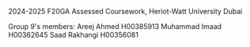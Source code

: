 2024-2025 F20GA Assessed Coursework, Heriot-Watt University Dubai

Group 9's members:
Areej Ahmed H00385913
Muhammad Imaad H00362645
Saad Rakhangi H00356081 
